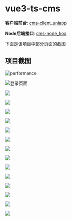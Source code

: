 # vue3-ts-cms

**客户端前台**: [cms-client_uniapp](https://github.com/deng-cl/cms-client_uniapp)

**Node后端接口**: [cms-node_koa](https://github.com/deng-cl/cms-node_koa)

下面是该项目中部分页面的截图

## 项目截图

![performance](./docs/screenshots/performance.png)

![登录页面](./docs/screenshots/login.png)

![](./docs/screenshots/0.png)

![](./docs/screenshots/1.png)

![](./docs/screenshots/2.png)

![](./docs/screenshots/3.png)

![](./docs/screenshots/4.png)

![](./docs/screenshots/5.png)

![](./docs/screenshots/6.png)

![](./docs/screenshots/7.png)

![](./docs/screenshots/8.png)

![](./docs/screenshots/9.png)

![](./docs/screenshots/10.png)

![](./docs/screenshots/11.png)

![](./docs/screenshots/13.png)

![](./docs/screenshots/12.png)



